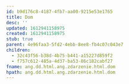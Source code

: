 ```yaml
---
id: b9d176c8-4187-4fb7-aa00-9215e53e1765
title: Dom
desc: ''
updated: 1612941158975
created: 1612941158975
stub: true
parent: 4e96faa3-5fd2-4ebb-8ee8-fb4c07c043e7
children:
  - 32c43f56-b38d-4b75-b441-a15227d859f2
  - f757c612-485a-4d37-ba53-86c182cabf27
fname: ang.dd.html.ang.zdarzenie.html.dom
hpath: ang.dd.html.ang.zdarzenie.html.dom
---
```



